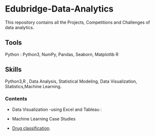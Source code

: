 # Edubridge-Data-Analytics
This repository contains all the Projects, Competitions and Challenges of data analytics.
## Tools
Python : Python3, NumPy, Pandas, Seaborn, Matplotlib
R
## Skills
Python3,R , Data Analysis, Statistical Modeling, Data Visualization, Statistics,Machine Learning.

### Contents 
* Data Visualization -using Excel and Tableau :




* Machine Learning Case Studies
- [Drug classification](https://github.com/AishaShamon/Edubridge-Data-Analytics/tree/main/Projects/Drug%20Classification-ML).






